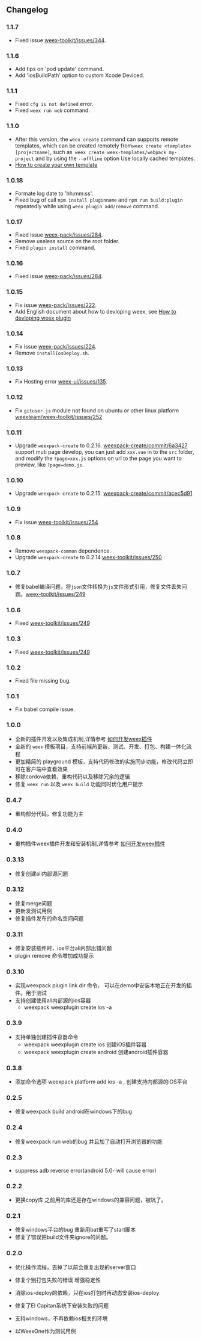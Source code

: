 ## Changelog

### 1.1.7
* Fixed issue [weex-toolkit/issues/344](https://github.com/weexteam/weex-toolkit/issues/344).

### 1.1.6
* Add tips on 'pod update' command.
* Add 'iosBuildPath' option to custom Xcode Deviced.

### 1.1.1
* Fixed `cfg is not defined` error.
* Fixed `weex run web` command.

### 1.1.0
* After this version, the `weex create` command can supports remote templates, which can be created remotely from` weex create <template> [projectname] `, such as` weex create weex-templates/webpack my-project` and by using the `--offline` option Use locally cached templates.
* [How to create your own template](https://github.com/weex-templates/How-to-create-your-own-template/tree/master)

### 1.0.18
* Formate log date to 'hh:mm:ss'.
* Fixed bug of call `npm install pluginname` and `npm run build:plugin` repeatedly while using `weex plugin add/remove` command.

### 1.0.17
* Fixed issue [weex-pack/issues/284](https://github.com/weexteam/weex-toolkit/issues/284).
* Remove useless source on the root folder.
* Fixed `plugin install` command.

### 1.0.16
* Fixed issue [weex-pack/issues/284](https://github.com/weexteam/weex-toolkit/issues/284).

### 1.0.15
* Fix issue [weex-pack/issues/222](https://github.com/weexteam/weex-pack/issues/222).
* Add English document about how to devloping weex, see [How to devloping weex plugin](./doc/en/how-to-devloping-weex-plugin.md)

### 1.0.14
* Fix issue [weex-pack/issues/224](https://github.com/weexteam/weex-pack/issues/224).
* Remove `installIosDeploy.sh`.

### 1.0.13
* Fix Hosting error [weex-ui/issues/135](https://github.com/alibaba/weex-ui/issues/135).

### 1.0.12
* Fix `gituser.js` module not found on ubuntu or other linux platform [weexteam/weex-toolkit/issues/252](https://github.com/weexteam/weex-toolkit/issues/252)

### 1.0.11
* Upgrade `weexpack-create` to 0.2.16. [weexpack-create/commit/6a3427](https://github.com/weexteam/weexpack-create/commit/6a3427c7e91e6837350165f3ef277f08971ffe0c)
support muti page develop, you can just add `xxx.vue` in to the `src` folder, and modify the `?page=xxx.js` options on url to the page you want to preview, like `?page=demo.js`.

### 1.0.10
* Upgrade `weexpack-create` to 0.2.15. [weexpack-create/commit/acec5d91](https://github.com/weexteam/weexpack-create/commit/acec5d917a031390dce5f4993a0d4c8ff86e6143)

### 1.0.9
* Fix issue [weex-toolkit/issues/254](https://github.com/weexteam/weex-toolkit/issues/254)

### 1.0.8
* Remove `weexpack-common` dependence.
* Upgrade `weexpack-create` to 0.2.14.[weex-toolkit/issues/250](https://github.com/weexteam/weex-toolkit/issues/250)

### 1.0.7
* 修复babel编译问题，将`json`文件转换为`js`文件形式引用，修复文件丢失问题。[weex-toolkit/issues/249](https://github.com/weexteam/weex-toolkit/issues/249)

### 1.0.6
* Fixed [weex-toolkit/issues/249](https://github.com/weexteam/weex-toolkit/issues/249)

### 1.0.3
* Fixed [weex-toolkit/issues/249](https://github.com/weexteam/weex-toolkit/issues/249)

### 1.0.2
* Fixed file missing bug.

### 1.0.1
* Fix babel compile issue.

### 1.0.0
* 全新的插件开发以及集成机制,详情参考 [如何开发weex插件](./doc/plugin-devloping-weexpack.md)
* 全新的 `weex` 模板项目，支持前端热更新、测试、开发、打包、构建一体化流程
* 更加精简的 playground 模板，支持代码修改的实施同步功能，修改代码立即可在客户端中查看效果
* 移除cordova依赖，重构代码以及移除冗余的逻辑
* 修复 `weex run` 以及 `weex build` 功能同时优化用户提示

### 0.4.7
* 重构部分代码，修复功能为主

### 0.4.0
* 重构插件weex插件开发和安装机制,详情参考 [如何开发weex插件](./doc/plugin-devloping-weexpack.md)

### 0.3.13
* 修复创建ali内部源问题


### 0.3.12
* 修复merge问题
* 更新发测试用例
* 修复插件发布的命名空间问题

### 0.3.11
* 修复安装插件时，ios平台ali内部出错问题
* plugin remove 命令增加成功提示

### 0.3.10
* 实现weexpack plugin link dir 命令， 可以在demo中安装本地正在开发的插件。用于测试
* 支持创建使用ali内部源的ios容器
  - weexpack weexplugin create ios -a

### 0.3.9
* 支持单独创建插件容器命令
  - weexpack weexplugin create ios 创建iOS插件容器
  - weexpack weexplugin create android 创建android插件容器

### 0.3.8
* 添加命令选项 weexpack platform add ios -a , 创建支持内部源的iOS平台

### 0.2.5
* 修复weexpack build android在windows下的bug

### 0.2.4
* 修复weexpack run web的bug 并且加了自动打开浏览器的功能

### 0.2.3
* suppress adb reverse error(android 5.0- will cause error)

### 0.2.2
* 更换copy库 之前用的库还是存在windows的兼容问题，被坑了。

### 0.2.1
* 修复windows平台的bug 重新用bat重写了start脚本
* 修复了错误把build文件夹ignore的问题。

### 0.2.0
* 优化操作流程，去掉了以前会重复出现的server窗口
* 修复个别打包失败的错误 增强稳定性
* 消除ios-deploy的依赖，只在ios打包时再动态安装ios-deploy
* 修复了EI Capitan系统下安装失败的问题
* 支持windows，不再依赖ios相关的环境
* 以WeexOne作为测试用例


  [1]: https://nodejs.org/
  [2]: https://www.npmjs.com/
  [3]: https://itunes.apple.com/us/app/xcode/id497799835?mt=12
  [4]: https://developer.android.com/studio/install.html
  [5]: https://developer.android.com/studio/run/managing-avds.html
  [6]: https://www.docker.com/
  [7]: https://developer.android.com/studio/releases/sdk-tools.html
  [8]: https://developer.android.com/studio/run/managing-avds.html


